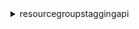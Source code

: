 <details>

<summary>
resourcegroupstaggingapi
</summary>

- <details><summary>describe-report-creation</summary>

  * --cli-input-json
  * --cli-input-yaml
  * --generate-cli-skeleton


- <details><summary>get-compliance-summary</summary>

  * --target-id-filters
  * --region-filters
  * --resource-type-filters
  * --tag-key-filters
  * --group-by
  * --cli-input-json
  * --cli-input-yaml
  * --starting-token
  * --page-size
  * --max-items
  * --generate-cli-skeleton


- <details><summary>get-resources</summary>

  * --tag-filters
  * --tags-per-page
  * --resource-type-filters
  * --include-compliance-details
  * --no-include-compliance-details
  * --exclude-compliant-resources
  * --no-exclude-compliant-resources
  * --resource-arn-list
  * --cli-input-json
  * --cli-input-yaml
  * --starting-token
  * --page-size
  * --max-items
  * --generate-cli-skeleton


- <details><summary>get-tag-keys</summary>

  * --cli-input-json
  * --cli-input-yaml
  * --starting-token
  * --max-items
  * --generate-cli-skeleton


- <details><summary>get-tag-values</summary>

  * --key
  * --cli-input-json
  * --cli-input-yaml
  * --starting-token
  * --max-items
  * --generate-cli-skeleton


- <details><summary>help</summary>

  * 


- <details><summary>start-report-creation</summary>

  * --s3-bucket
  * --cli-input-json
  * --cli-input-yaml
  * --generate-cli-skeleton


- <details><summary>tag-resources</summary>

  * --resource-arn-list
  * --tags
  * --cli-input-json
  * --cli-input-yaml
  * --generate-cli-skeleton


- <details><summary>untag-resources</summary>

  * --resource-arn-list
  * --tag-keys
  * --cli-input-json
  * --cli-input-yaml
  * --generate-cli-skeleton


</details>

